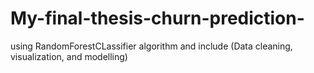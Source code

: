 # My-final-thesis-churn-prediction-
using RandomForestCLassifier algorithm and
include (Data cleaning, visualization, and modelling)
